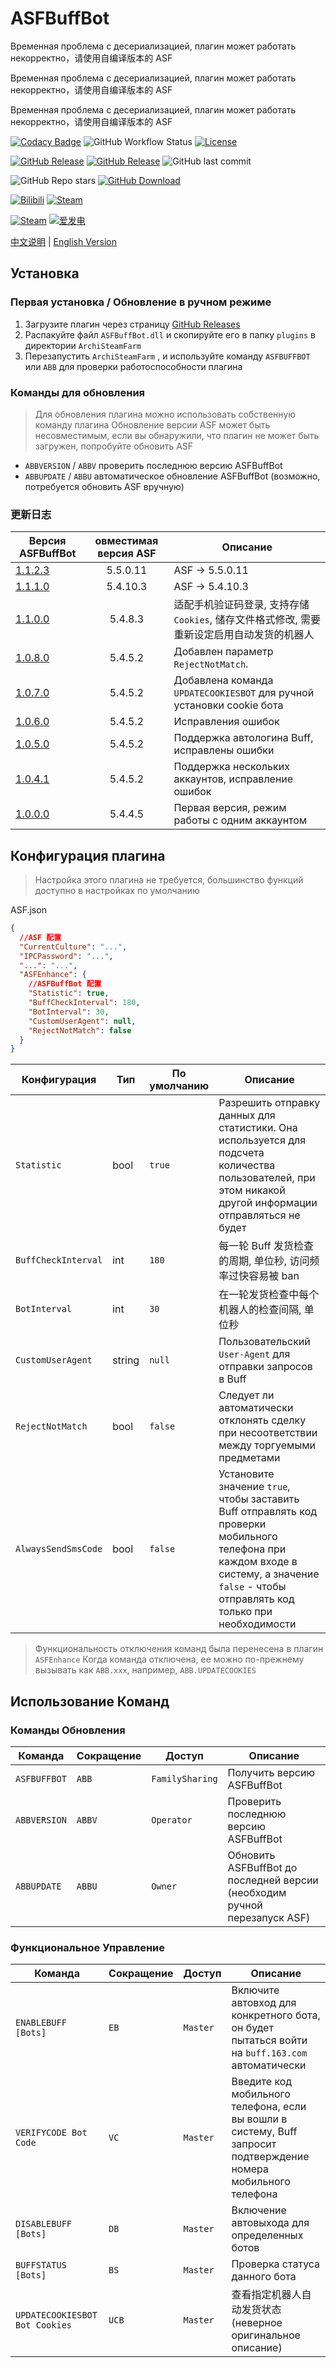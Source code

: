 # ASFBuffBot

Временная проблема с десериализацией, плагин может работать некорректно，请使用自编译版本的 ASF

Временная проблема с десериализацией, плагин может работать некорректно，请使用自编译版本的 ASF

Временная проблема с десериализацией, плагин может работать некорректно，请使用自编译版本的 ASF

[![Codacy Badge](https://app.codacy.com/project/badge/Grade/28d15406751f42f499e2f53fde5bb808)](https://www.codacy.com/gh/chr233/ASFBuffBot/dashboard)
![GitHub Workflow Status](https://img.shields.io/github/actions/workflow/status/chr233/ASFBuffBot/autobuild.yml?logo=github)
[![License](https://img.shields.io/github/license/chr233/ASFBuffBot?logo=apache)](https://github.com/chr233/ASFBuffBot/blob/master/license)

[![GitHub Release](https://img.shields.io/github/v/release/chr233/ASFBuffBot?logo=github)](https://github.com/chr233/ASFBuffBot/releases)
[![GitHub Release](https://img.shields.io/github/v/release/chr233/ASFBuffBot?include_prereleases&label=pre-release&logo=github)](https://github.com/chr233/ASFBuffBot/releases)
![GitHub last commit](https://img.shields.io/github/last-commit/chr233/ASFBuffBot?logo=github)

![GitHub Repo stars](https://img.shields.io/github/stars/chr233/ASFBuffBot?logo=github)
[![GitHub Download](https://img.shields.io/github/downloads/chr233/ASFBuffBot/total?logo=github)](https://img.shields.io/github/v/release/chr233/ASFBuffBot)

[![Bilibili](https://img.shields.io/badge/bilibili-Chr__-00A2D8.svg?logo=bilibili)](https://space.bilibili.com/5805394)
[![Steam](https://img.shields.io/badge/steam-Chr__-1B2838.svg?logo=steam)](https://steamcommunity.com/id/Chr_)

[![Steam](https://img.shields.io/badge/steam-donate-1B2838.svg?logo=steam)](https://steamcommunity.com/tradeoffer/new/?partner=221260487&token=xgqMgL-i)
[![爱发电](https://img.shields.io/badge/爱发电-chr__-ea4aaa.svg?logo=github-sponsors)](https://afdian.net/@chr233)

[中文说明](README.md) | [English Version](README.en.md)

## Установка

### Первая установка / Обновление в ручном режиме

1. Загрузите плагин через страницу [GitHub Releases](https://github.com/chr233/ASFBuffBot/releases)
2. Распакуйте файл `ASFBuffBot.dll` и скопируйте его в папку `plugins` в директории `ArchiSteamFarm`
3. Перезапустить `ArchiSteamFarm` , и используйте команду `ASFBUFFBOT` или `ABB` для проверки работоспособности плагина

### Команды для обновления

> Для обновления плагина можно использовать собственную команду плагина
> Обновление версии ASF может быть несовместимым, если вы обнаружили, что плагин не может быть загружен, попробуйте обновить ASF

- `ABBVERSION` / `ABBV` проверить последнюю версию ASFBuffBot
- `ABBUPDATE` / `ABBU` автоматическое обновление ASFBuffBot (возможно, потребуется обновить ASF вручную)

### 更新日志

| Версия ASFBuffBot                                                    | овместимая версия ASF | Описание                                                                                   |
| -------------------------------------------------------------------- | :-------------------: | ------------------------------------------------------------------------------------------ |
| [1.1.2.3](https://github.com/chr233/ASFBuffBot/releases/tag/1.1.0.0) |       5.5.0.11        | ASF -> 5.5.0.11                                                                            |
| [1.1.1.0](https://github.com/chr233/ASFBuffBot/releases/tag/1.1.0.0) |       5.4.10.3        | ASF -> 5.4.10.3                                                                            |
| [1.1.0.0](https://github.com/chr233/ASFBuffBot/releases/tag/1.1.0.0) |        5.4.8.3        | 适配手机验证码登录, 支持存储 `Cookies`, 储存文件格式修改, 需要重新设定启用自动发货的机器人 |
| [1.0.8.0](https://github.com/chr233/ASFBuffBot/releases/tag/1.0.8.0) |        5.4.5.2        | Добавлен параметр `RejectNotMatch`.                                                        |
| [1.0.7.0](https://github.com/chr233/ASFBuffBot/releases/tag/1.0.7.0) |        5.4.5.2        | Добавлена команда `UPDATECOOKIESBOT` для ручной установки cookie бота                      |
| [1.0.6.0](https://github.com/chr233/ASFBuffBot/releases/tag/1.0.6.0) |        5.4.5.2        | Исправления ошибок                                                                         |
| [1.0.5.0](https://github.com/chr233/ASFBuffBot/releases/tag/1.0.5.0) |        5.4.5.2        | Поддержка автологина Buff, исправлены ошибки                                               |
| [1.0.4.1](https://github.com/chr233/ASFBuffBot/releases/tag/1.0.4.1) |        5.4.5.2        | Поддержка нескольких аккаунтов, исправление ошибок                                         |
| [1.0.0.0](https://github.com/chr233/ASFBuffBot/releases/tag/1.0.0.0) |        5.4.4.5        | Первая версия, режим работы с одним аккаунтом                                              |

## Конфигурация плагина

> Настройка этого плагина не требуется, большинство функций доступно в настройках по умолчанию

ASF.json

```json
{
  //ASF 配置
  "CurrentCulture": "...",
  "IPCPassword": "...",
  "...": "...",
  "ASFEnhance": {
    //ASFBuffBot 配置
    "Statistic": true,
    "BuffCheckInterval": 180,
    "BotInterval": 30,
    "CustomUserAgent": null,
    "RejectNotMatch": false
  }
}
```

| Конфигурация        | Тип    | По умолчанию | Описание                                                                                                                                                                                    |
| ------------------- | ------ | ------------ | ------------------------------------------------------------------------------------------------------------------------------------------------------------------------------------------- |
| `Statistic`         | bool   | `true`       | Разрешить отправку данных для статистики. Она используется для подсчета количества пользователей, при этом никакой другой информации отправляться не будет                                  |
| `BuffCheckInterval` | int    | `180`        | 每一轮 Buff 发货检查的周期, 单位秒, 访问频率过快容易被 ban                                                                                                                                  |
| `BotInterval`       | int    | `30`         | 在一轮发货检查中每个机器人的检查间隔, 单位秒                                                                                                                                                |
| `CustomUserAgent`   | string | `null`       | Пользовательский `User-Agent` для отправки запросов в Buff                                                                                                                                  |
| `RejectNotMatch`    | bool   | `false`      | Следует ли автоматически отклонять сделку при несоответствии между торгуемыми предметами                                                                                                    |
| `AlwaysSendSmsCode` | bool   | `false`      | Установите значение `true`, чтобы заставить Buff отправлять код проверки мобильного телефона при каждом входе в систему, а значение `false` - чтобы отправлять код только при необходимости |

> Функциональность отключения команд была перенесена в плагин `ASFEnhance`
> Когда команда отключена, ее можно по-прежнему вызывать как `ABB.xxx`, например, `ABB.UPDATECOOKIES`

## Использование Команд

### Команды Обновления

| Команда      | Сокращение | Доступ          | Описание                                                                  |
| ------------ | ---------- | --------------- | ------------------------------------------------------------------------- |
| `ASFBUFFBOT` | `ABB`      | `FamilySharing` | Получить версию ASFBuffBot                                                |
| `ABBVERSION` | `ABBV`     | `Operator`      | Проверить последнюю версию ASFBuffBot                                     |
| `ABBUPDATE`  | `ABBU`     | `Owner`         | Обновить ASFBuffBot до последней версии (необходим ручной перезапуск ASF) |

### Функциональное Управление

| Команда                        | Сокращение | Доступ   | Описание                                                                                                         |
| ------------------------------ | ---------- | -------- | ---------------------------------------------------------------------------------------------------------------- |
| `ENABLEBUFF [Bots]`            | `EB`       | `Master` | Включите автовход для конкретного бота, он будет пытаться войти на `buff.163.com` автоматически                  |
| `VERIFYCODE Bot Code`          | `VC`       | `Master` | Введите код мобильного телефона, если вы вошли в систему, Buff запросит подтверждение номера мобильного телефона |
| `DISABLEBUFF [Bots]`           | `DB`       | `Master` | Включение автовыхода для определенных ботов                                                                      |
| `BUFFSTATUS [Bots]`            | `BS`       | `Master` | Проверка статуса данного бота                                                                                    |
| `UPDATECOOKIESBOT Bot Cookies` | `UCB`      | `Master` | 查看指定机器人自动发货状态(неверное оригинальное описание)                                                       |
